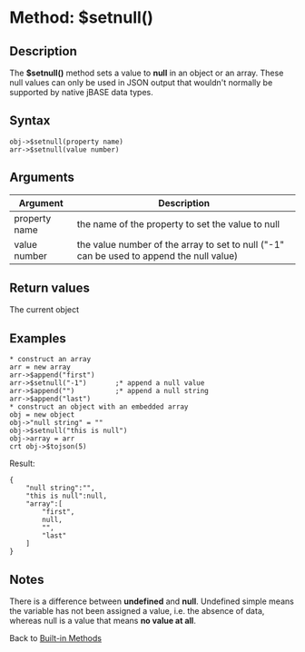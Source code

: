 # Method: $setnull()

<PageHeader />

## Description

The **$setnull()** method sets a value to **null** in an object or an array. These null values can only be used in JSON output that wouldn't normally be supported by native jBASE data types.

## Syntax

```
obj->$setnull(property name)
arr->$setnull(value number)
```

## Arguments

| Argument | Description |
| --- | --- |
| property name | the name of the property to set the value to null |
| value number | the value number of the array to set to null ("-1" can be used to append the null value) |

## Return values

The current object

## Examples

```
* construct an array
arr = new array
arr->$append("first")
arr->$setnull("-1")       ;* append a null value
arr->$append("")          ;* append a null string
arr->$append("last")
* construct an object with an embedded array
obj = new object
obj->"null string" = ""
obj->$setnull("this is null")
obj->array = arr
crt obj->$tojson(5)
```

Result:

```
{
    "null string":"",
    "this is null":null,
    "array":[
        "first",
        null,
        "",
        "last"
    ]
}
```

## Notes

There is a difference between **undefined** and **null**. Undefined simple means the variable has not been assigned a value, i.e. the absence of data, whereas null is a value that means **no value at all**.

Back to [Built-in Methods](./../dynamic-objects-built-in-methods/README.md)  
  
<PageFooter />
